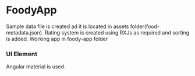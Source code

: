 # FoodyApp

Sample data file is created ad it is located in assets folder(food-metadata.json).
Rating system is created using RXJs as required and sorting is added.
Working app in foody-app folder

### UI Element

Angular material is used.
